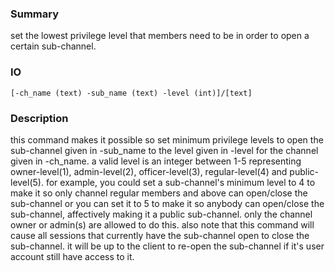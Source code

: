 ### Summary ###

set the lowest privilege level that members need to be in order to open a certain sub-channel.

### IO ###

```[-ch_name (text) -sub_name (text) -level (int)]/[text]```

### Description ###

this command makes it possible so set minimum privilege levels to open the sub-channel given in -sub_name to the level given in -level for the channel given in -ch_name. a valid level is an integer between 1-5 representing owner-level(1), admin-level(2), officer-level(3), regular-level(4) and public-level(5). for example, you could set a sub-channel's minimum level to 4 to make it so only channel regular members and above can open/close the sub-channel or you can set it to 5 to make it so anybody can open/close the sub-channel, affectively making it a public sub-channel. only the channel owner or admin(s) are allowed to do this. also note that this command will cause all sessions that currently have the sub-channel open to close the sub-channel. it will be up to the client to re-open the sub-channel if it's user account still have access to it.